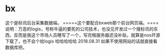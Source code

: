 # bx
这个是标讯后台采集数据端。 =====这个要配合bxweb那个前台网页端。==== 
说明：万恶的logis，号称牛逼的要死的公司技术，也没见开发过一个搜标讯的东西，反而是我这个市场人员瞎写了一个，写完租服务器还没补贴，就算是nos开源下载了，也不会个给logis 
哈哈哈哈哈 2018.08.31
如果不使用网站的话就直接看数据库把。
